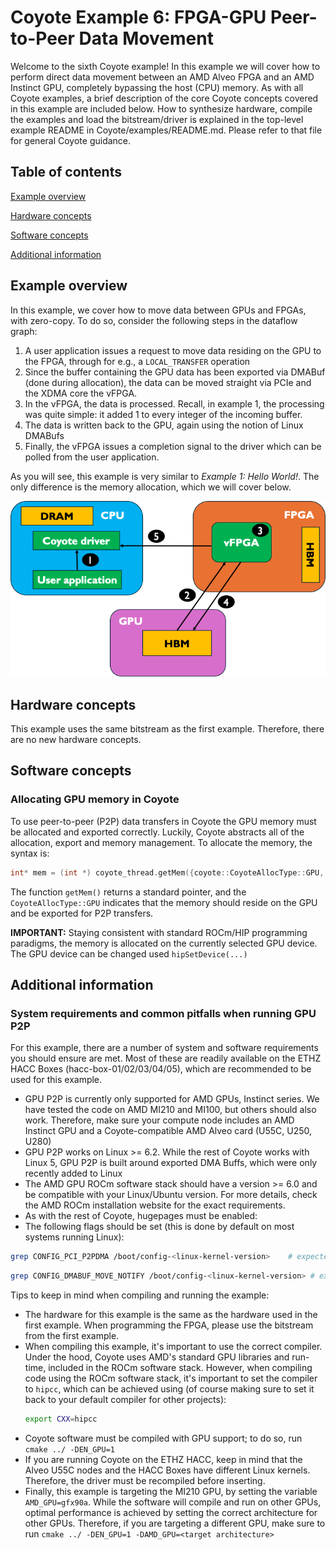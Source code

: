 # Coyote Example 6: FPGA-GPU Peer-to-Peer Data Movement
Welcome to the sixth Coyote example! In this example we will cover how to perform direct data movement between an AMD Alveo FPGA and an AMD Instinct GPU, completely bypassing the host (CPU) memory. As with all Coyote examples, a brief description of the core Coyote concepts covered in this example are included below. How to synthesize hardware, compile the examples and load the bitstream/driver is explained in the top-level example README in Coyote/examples/README.md. Please refer to that file for general Coyote guidance.

## Table of contents
[Example overview](#example-overview)

[Hardware concepts](#hardware-concepts)

[Software concepts](#software-concepts)

[Additional information](#additional-information)

## Example overview
In this example, we cover how to move data between GPUs and FPGAs, with zero-copy. To do so, consider the following steps in the dataflow graph:
1. A user application issues a request to move data residing on the GPU to the FPGA, through for e.g., a `LOCAL_TRANSFER` operation
2. Since the buffer containing the GPU data has been exported via DMABuf (done during allocation), the data can be moved straight via PCIe and the XDMA core the vFPGA.
3. In the vFPGA, the data is processed. Recall, in example 1, the processing was quite simple: it added 1 to every integer of the incoming buffer.
4. The data is written back to the GPU, again using the notion of Linux DMABufs
5. Finally, the vFPGA issues a completion signal to the driver which can be polled from the user application.

As you will see, this example is very similar to *Example 1: Hello World!*. The only difference is the memory allocation, which we will cover below.

<div align="center">
  <img src="img/gpu_dataflow.png">
</div>

## Hardware concepts
This example uses the same bitstream as the first example. Therefore, there are no new hardware concepts.

## Software concepts

### Allocating GPU memory in Coyote
To use peer-to-peer (P2P) data transfers in Coyote the GPU memory must be allocated and exported correctly. Luckily, Coyote abstracts all of the allocation, export and memory management. To allocate the memory, the syntax is:
```C++
int* mem = (int *) coyote_thread.getMem({coyote::CoyoteAllocType::GPU, size})
```

The function `getMem()` returns a standard pointer, and the `CoyoteAllocType::GPU` indicates that the memory should reside on the GPU and be exported for P2P transfers.

**IMPORTANT:** Staying consistent with standard ROCm/HIP programming paradigms, the memory is allocated on the currently selected GPU device. The GPU device can be changed used `hipSetDevice(...)`

## Additional information

### System requirements and common pitfalls when running GPU P2P
For this example, there are a number of system and software requirements you should ensure are met. Most of these are readily available on the ETHZ HACC Boxes (hacc-box-01/02/03/04/05), which are recommended to be used for this example.
- GPU P2P is currently only supported for AMD GPUs, Instinct series. We have tested the code on AMD MI210 and MI100, but others should also work. Therefore, make sure your compute node includes an AMD Instinct GPU and a Coyote-compatible AMD Alveo card (U55C, U250, U280)
- GPU P2P works on Linux >= 6.2. While the rest of Coyote works with Linux 5, GPU P2P is built around exported DMA Buffs, which were only recently added to Linux
- The AMD GPU ROCm software stack should have a version >= 6.0 and be compatible with your Linux/Ubuntu version. For more details, check the AMD ROCm installation website for the exact requirements.
- As with the rest of Coyote, hugepages must be enabled:
- The following flags should be set (this is done by default on most systems running Linux):
```bash
grep CONFIG_PCI_P2PDMA /boot/config-<linux-kernel-version>    # expected output: CONFIG_PCI_P2PDMA=y
```

```bash
grep CONFIG_DMABUF_MOVE_NOTIFY /boot/config-<linux-kernel-version> # expected output: CONFIG_DMABUF_MOVE_NOTIFY=y
```

Tips to keep in mind when compiling and running the example:
- The hardware for this example is the same as the hardware used in the first example. When programming the FPGA, please use the bitstream from the first example. 
- When compiling this example, it's important to use the correct compiler. Under the hood, Coyote uses AMD's standard GPU libraries and run-time, included in the ROCm software stack. However, when compiling code using the ROCm software stack, it's important to set the compiler to `hipcc`, which can be achieved using (of course making sure to set it back to your default compiler for other projects):
  ```bash
  export CXX=hipcc
  ```
- Coyote software must be compiled with GPU support; to do so, run `cmake ../ -DEN_GPU=1`
- If you are running Coyote on the ETHZ HACC, keep in mind that the Alveo U55C nodes and the HACC Boxes have different Linux kernels. Therefore, the driver must be recompiled before inserting.
- Finally, this example is targeting the MI210 GPU, by setting the variable `AMD_GPU=gfx90a`. While the software will compile and run on other GPUs, optimal performance is achieved by setting the correct architecture for other GPUs. Therefore, if you are targeting a different GPU, make sure to run `cmake ../ -DEN_GPU=1 -DAMD_GPU=<target architecture>`
